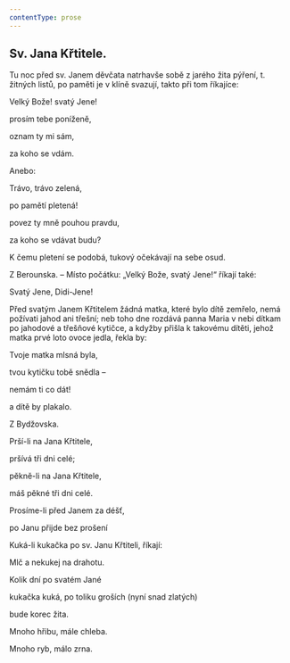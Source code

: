 ```yaml
---
contentType: prose
---
```


## Sv. Jana Křtitele.

Tu noc před sv. Janem děvčata natrhavše sobě z jarého žita pýření, t. žitných listů, po paměti je v klíně svazují, takto při tom říkajíce:

Velký Bože! svatý Jene!

prosím tebe poníženě,

oznam ty mi sám,

za koho se vdám.

Anebo:

Trávo, trávo zelená,

po pamětí pletená!

povez ty mně pouhou pravdu,

za koho se vdávat budu?

K čemu pletení se podobá, tukový očekávají na sebe osud.

Z Berounska. – Místo počátku: „Velký Bože, svatý Jene!“ říkají také:

Svatý Jene, Didi-Jene!

Před svatým Janem Křtitelem žádná matka, které bylo dítě zemřelo, nemá požívati jahod ani třešní; neb toho dne rozdává panna Maria v nebi dítkam po jahodové a třešňové kytičce, a kdyžby přišla k takovému dítěti, jehož matka prvé loto ovoce jedla, řekla by:

Tvoje matka mlsná byla,

tvou kytičku tobě snědla –

nemám ti co dát!

a dítě by plakalo.

Z Bydžovska.

  

Prší-li na Jana Křtitele,

pršívá tři dni celé;

pěkně-li na Jana Křtitele,

máš pěkné tři dni celé.

  

Prosíme-li před Janem za déšť,

po Janu přijde bez prošení

  

Kuká-li kukačka po sv. Janu Křtiteli, říkají:

Mlč a nekukej na drahotu.

Kolik dní po svatém Jané

kukačka kuká, po toliku groších (nyní snad zlatých)

bude korec žita.

  

Mnoho hřibu, mále chleba.

Mnoho ryb, málo zrna.
